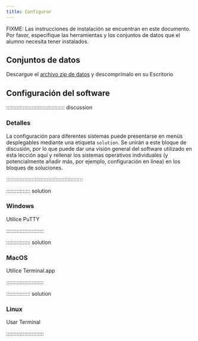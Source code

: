 ```yaml
---
title: Configurar
---
```



FIXME: Las instrucciones de instalación se encuentran en este documento. Por favor,
especifique las herramientas y los conjuntos de datos que el alumno necesita tener
instalados.

## Conjuntos de datos

<!--
FIXME: place any data you want learners to use in `episodes/data` and then use
       a relative link ( [data zip file](data/lesson-data.zip) ) to provide a
       link to it, replacing the example.com link.
-->
Descargue el [archivo zip de datos](https://example.com/FIXME) y descomprímalo en su
Escritorio

## Configuración del software

::::::::::::::::::::::::::::::::::::::: discussion

### Detalles

La configuración para diferentes sistemas puede presentarse en menús desplegables
mediante una etiqueta `solution`. Se unirán a este bloque de discusión, por lo que puede
dar una visión general del software utilizado en esta lección aquí y rellenar los
sistemas operativos individuales (y potencialmente añadir más, por ejemplo,
configuración en línea) en los bloques de soluciones.

:::::::::::::::::::::::::::::::::::::::::::::::::::

:::::::::::::::: solution

### Windows

Utilice PuTTY

:::::::::::::::::::::::::

:::::::::::::::: solution

### MacOS

Utilice Terminal.app

:::::::::::::::::::::::::


:::::::::::::::: solution

### Linux

Usar Terminal

:::::::::::::::::::::::::


